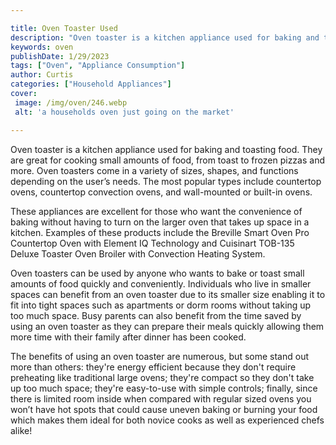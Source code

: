 ```yaml
---

title: Oven Toaster Used
description: "Oven toaster is a kitchen appliance used for baking and toasting food. They are great for cooking small amounts of food, from toas...learn about it in this post"
keywords: oven
publishDate: 1/29/2023
tags: ["Oven", "Appliance Consumption"]
author: Curtis
categories: ["Household Appliances"]
cover: 
 image: /img/oven/246.webp
 alt: 'a households oven just going on the market'

---
```


Oven toaster is a kitchen appliance used for baking and toasting food. They are great for cooking small amounts of food, from toast to frozen pizzas and more. Oven toasters come in a variety of sizes, shapes, and functions depending on the user’s needs. The most popular types include countertop ovens, countertop convection ovens, and wall-mounted or built-in ovens.

These appliances are excellent for those who want the convenience of baking without having to turn on the larger oven that takes up space in a kitchen. Examples of these products include the Breville Smart Oven Pro Countertop Oven with Element IQ Technology and Cuisinart TOB-135 Deluxe Toaster Oven Broiler with Convection Heating System. 

Oven toasters can be used by anyone who wants to bake or toast small amounts of food quickly and conveniently. Individuals who live in smaller spaces can benefit from an oven toaster due to its smaller size enabling it to fit into tight spaces such as apartments or dorm rooms without taking up too much space. Busy parents can also benefit from the time saved by using an oven toaster as they can prepare their meals quickly allowing them more time with their family after dinner has been cooked. 

The benefits of using an oven toaster are numerous, but some stand out more than others: they're energy efficient because they don't require preheating like traditional large ovens; they're compact so they don't take up too much space; they're easy-to-use with simple controls; finally, since there is limited room inside when compared with regular sized ovens you won’t have hot spots that could cause uneven baking or burning your food which makes them ideal for both novice cooks as well as experienced chefs alike!
